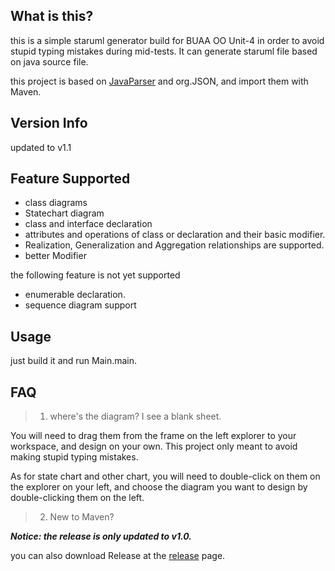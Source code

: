 ## What is this?

this is a simple staruml generator build for BUAA OO Unit-4
in order to avoid stupid typing mistakes during mid-tests. 
It can generate staruml file based on java source file.

this project is based on [JavaParser](https://github.com/javaparser/javaparser) and org.JSON, and import them with Maven.

## Version Info

updated to v1.1

## Feature Supported

- class diagrams
- Statechart diagram
- class and interface declaration
- attributes and operations of class or declaration and their basic modifier.
- Realization, Generalization and Aggregation relationships are supported.
- better Modifier

the following feature is not yet supported
- enumerable declaration.
- sequence diagram support

## Usage

just build it and run Main.main.

## FAQ

> 1. where's the diagram? I see a blank sheet.

You will need to drag them from the frame on the left explorer to your workspace, 
and design on your own. This project only meant to avoid making stupid
typing mistakes. 

As for state chart and other chart, you will need to double-click on them on the
explorer on your left, and choose the diagram you want to design by double-clicking
them on the left.

> 2. New to Maven?

***Notice: the release is only updated to v1.0.***

you can also download Release at the [release](https://github.com/Squirrel7ang/Simple-Staruml-Generater/releases) page. 


